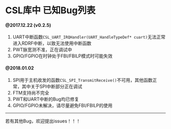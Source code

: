 # CSL库中 已知Bug列表

#### @2017.12.22 (v0.2.5) 

1. UART中断函数`CSL_UART_IRQHandler(UART_HandleTypeDef* cuart)`无法正常进入RDRF中断，以致无法使用中断函数
2. PWT脉宽测不准，正在调试中
3. GPIO/FGPIO在时钟处于FBI/FBILP模式时可能失效

#### @2018.01.02

1. SPI用于主机收发的函数`CSL_SPI_TransmitReceive()`不可用，其他函数正常，其中关于SPI中断部分正在调试
2. FTM支持尚不完全
3. PWT和UART中断的Bug均已修复
4. GPIO/FGPIO未解决，请尽量避免FBI/FBILP的使用

---




若有其他Bug，欢迎提出issues！！！